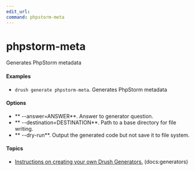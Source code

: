 ```yaml
---
edit_url: 
command: phpstorm-meta
---
```

# phpstorm-meta

Generates PhpStorm metadata

#### Examples

- <code>drush generate phpstorm-meta</code>. Generates PhpStorm metadata

#### Options

- ** --answer=ANSWER**. Answer to generator question.
- ** --destination=DESTINATION**. Path to a base directory for file writing.
- ** --dry-run**. Output the generated code but not save it to file system.

#### Topics

- [Instructions on creating your own Drush Generators.](../../vendor/drush/drush/docs/generators.md) (docs:generators)

